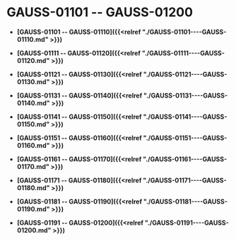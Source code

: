 # GAUSS-01101 -- GAUSS-01200<a name="ZH-CN_TOPIC_0302073195"></a>

-   **[GAUSS-01101 -- GAUSS-01110]({{<relref "./GAUSS-01101----GAUSS-01110.md" >}})**  

-   **[GAUSS-01111 -- GAUSS-01120]({{<relref "./GAUSS-01111----GAUSS-01120.md" >}})**  

-   **[GAUSS-01121 -- GAUSS-01130]({{<relref "./GAUSS-01121----GAUSS-01130.md" >}})**  

-   **[GAUSS-01131 -- GAUSS-01140]({{<relref "./GAUSS-01131----GAUSS-01140.md" >}})**  

-   **[GAUSS-01141 -- GAUSS-01150]({{<relref "./GAUSS-01141----GAUSS-01150.md" >}})**  

-   **[GAUSS-01151 -- GAUSS-01160]({{<relref "./GAUSS-01151----GAUSS-01160.md" >}})**  

-   **[GAUSS-01161 -- GAUSS-01170]({{<relref "./GAUSS-01161----GAUSS-01170.md" >}})**  

-   **[GAUSS-01171 -- GAUSS-01180]({{<relref "./GAUSS-01171----GAUSS-01180.md" >}})**  

-   **[GAUSS-01181 -- GAUSS-01190]({{<relref "./GAUSS-01181----GAUSS-01190.md" >}})**  

-   **[GAUSS-01191 -- GAUSS-01200]({{<relref "./GAUSS-01191----GAUSS-01200.md" >}})**  


